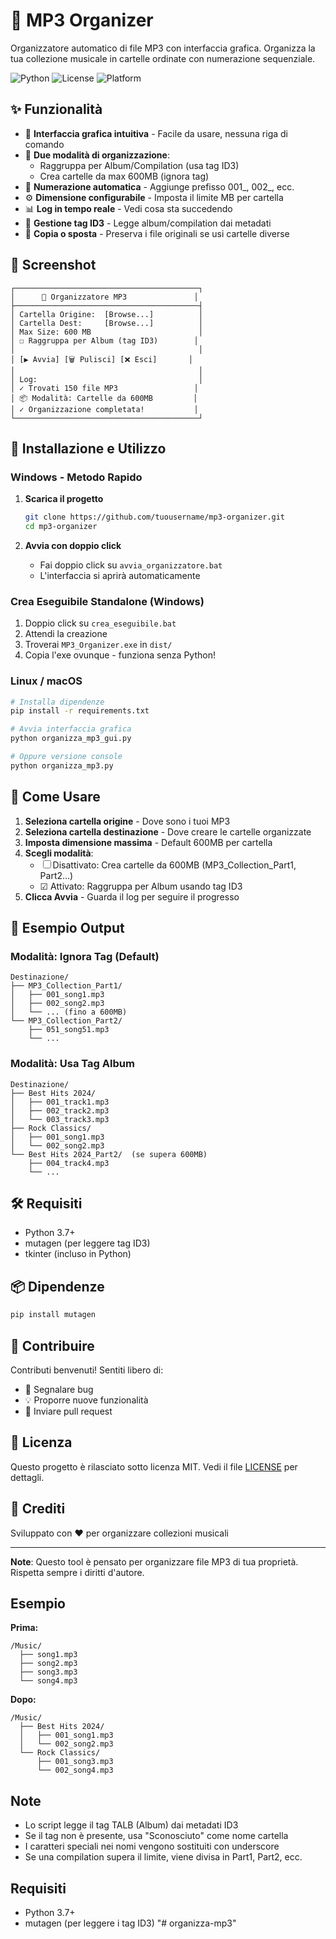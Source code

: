# 🎵 MP3 Organizer

Organizzatore automatico di file MP3 con interfaccia grafica. Organizza la tua collezione musicale in cartelle ordinate con numerazione sequenziale.

![Python](https://img.shields.io/badge/python-3.7+-blue.svg)
![License](https://img.shields.io/badge/license-MIT-green.svg)
![Platform](https://img.shields.io/badge/platform-Windows%20%7C%20Linux%20%7C%20macOS-lightgrey.svg)

## ✨ Funzionalità

- 🎯 **Interfaccia grafica intuitiva** - Facile da usare, nessuna riga di comando
- 📁 **Due modalità di organizzazione**:
  - Raggruppa per Album/Compilation (usa tag ID3)
  - Crea cartelle da max 600MB (ignora tag)
- 🔢 **Numerazione automatica** - Aggiunge prefisso 001_, 002_, ecc.
- ⚙️ **Dimensione configurabile** - Imposta il limite MB per cartella
- 📊 **Log in tempo reale** - Vedi cosa sta succedendo
- 🎨 **Gestione tag ID3** - Legge album/compilation dai metadati
- 💾 **Copia o sposta** - Preserva i file originali se usi cartelle diverse

## 📸 Screenshot

```
┌─────────────────────────────────────────┐
│      🎵 Organizzatore MP3               │
├─────────────────────────────────────────┤
│ Cartella Origine:  [Browse...]          │
│ Cartella Dest:     [Browse...]          │
│ Max Size: 600 MB                        │
│ ☐ Raggruppa per Album (tag ID3)        │
│                                         │
│ [▶ Avvia] [🗑 Pulisci] [❌ Esci]       │
│                                         │
│ Log:                                    │
│ ✓ Trovati 150 file MP3                 │
│ 📦 Modalità: Cartelle da 600MB         │
│ ✓ Organizzazione completata!           │
└─────────────────────────────────────────┘
```

## 🚀 Installazione e Utilizzo

### Windows - Metodo Rapido

1. **Scarica il progetto**
   ```bash
   git clone https://github.com/tuousername/mp3-organizer.git
   cd mp3-organizer
   ```

2. **Avvia con doppio click**
   - Fai doppio click su `avvia_organizzatore.bat`
   - L'interfaccia si aprirà automaticamente

### Crea Eseguibile Standalone (Windows)

1. Doppio click su `crea_eseguibile.bat`
2. Attendi la creazione
3. Troverai `MP3_Organizer.exe` in `dist/`
4. Copia l'exe ovunque - funziona senza Python!

### Linux / macOS

```bash
# Installa dipendenze
pip install -r requirements.txt

# Avvia interfaccia grafica
python organizza_mp3_gui.py

# Oppure versione console
python organizza_mp3.py
```

## 📖 Come Usare

1. **Seleziona cartella origine** - Dove sono i tuoi MP3
2. **Seleziona cartella destinazione** - Dove creare le cartelle organizzate
3. **Imposta dimensione massima** - Default 600MB per cartella
4. **Scegli modalità**:
   - ☐ Disattivato: Crea cartelle da 600MB (MP3_Collection_Part1, Part2...)
   - ☑ Attivato: Raggruppa per Album usando tag ID3
5. **Clicca Avvia** - Guarda il log per seguire il progresso

## 📂 Esempio Output

### Modalità: Ignora Tag (Default)
```
Destinazione/
├── MP3_Collection_Part1/
│   ├── 001_song1.mp3
│   ├── 002_song2.mp3
│   └── ... (fino a 600MB)
└── MP3_Collection_Part2/
    ├── 051_song51.mp3
    └── ...
```

### Modalità: Usa Tag Album
```
Destinazione/
├── Best Hits 2024/
│   ├── 001_track1.mp3
│   ├── 002_track2.mp3
│   └── 003_track3.mp3
├── Rock Classics/
│   ├── 001_song1.mp3
│   └── 002_song2.mp3
└── Best Hits 2024_Part2/  (se supera 600MB)
    ├── 004_track4.mp3
    └── ...
```

## 🛠️ Requisiti

- Python 3.7+
- mutagen (per leggere tag ID3)
- tkinter (incluso in Python)

## 📦 Dipendenze

```bash
pip install mutagen
```

## 🤝 Contribuire

Contributi benvenuti! Sentiti libero di:
- 🐛 Segnalare bug
- 💡 Proporre nuove funzionalità
- 🔧 Inviare pull request

## 📄 Licenza

Questo progetto è rilasciato sotto licenza MIT. Vedi il file [LICENSE](LICENSE) per dettagli.

## 🙏 Crediti

Sviluppato con ❤️ per organizzare collezioni musicali

---

**Note**: Questo tool è pensato per organizzare file MP3 di tua proprietà. Rispetta sempre i diritti d'autore.

## Esempio

**Prima:**
```
/Music/
  ├── song1.mp3
  ├── song2.mp3
  ├── song3.mp3
  └── song4.mp3
```

**Dopo:**
```
/Music/
  ├── Best Hits 2024/
  │   ├── 001_song1.mp3
  │   └── 002_song2.mp3
  └── Rock Classics/
      ├── 001_song3.mp3
      └── 002_song4.mp3
```

## Note

- Lo script legge il tag TALB (Album) dai metadati ID3
- Se il tag non è presente, usa "Sconosciuto" come nome cartella
- I caratteri speciali nei nomi vengono sostituiti con underscore
- Se una compilation supera il limite, viene divisa in Part1, Part2, ecc.

## Requisiti

- Python 3.7+
- mutagen (per leggere i tag ID3)
"# organizza-mp3" 
